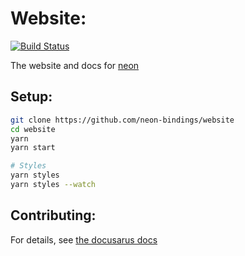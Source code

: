 # Website:

[![Build Status](https://travis-ci.org/neon-bindings/website.svg?branch=master)](https://travis-ci.org/neon-bindings/website)

The website and docs for [neon](https://github.com/neon-bindings/neon)

## Setup:

```bash
git clone https://github.com/neon-bindings/website
cd website
yarn
yarn start

# Styles
yarn styles
yarn styles --watch
```

## Contributing:

For details, see [the docusarus docs](https://v2.docusaurus.io)
